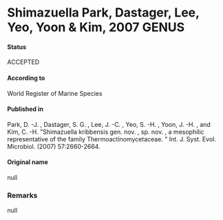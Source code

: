 Shimazuella Park, Dastager, Lee, Yeo, Yoon & Kim, 2007 GENUS
=======

#### Status
ACCEPTED

#### According to
World Register of Marine Species

#### Published in
Park, D. -J. , Dastager, S. G. , Lee, J. -C. , Yeo, S. -H. , Yoon, J. -H. , and Kim, C. -H. "Shimazuella kribbensis gen. nov. , sp. nov. , a mesophilic representative of the family Thermoactinomycetaceae. " Int. J. Syst. Evol. Microbiol. (2007) 57:2660-2664.

#### Original name
null

### Remarks
null